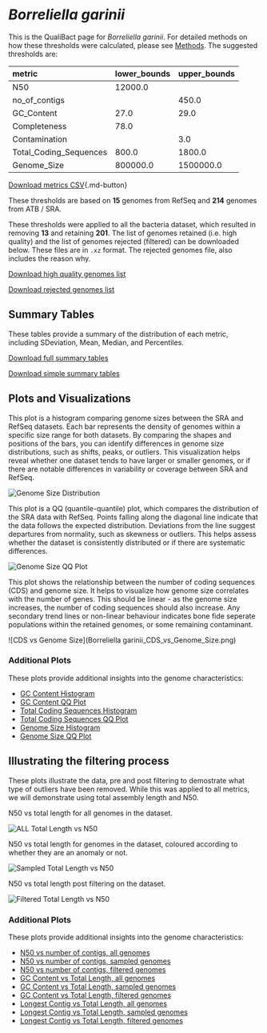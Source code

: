 # *Borreliella garinii*

This is the QualiBact page for *Borreliella garinii*. For detailed methods on how these thresholds were calculated, please see [Methods](../../methods.md).
The suggested thresholds are: 

| metric                 | lower_bounds   | upper_bounds   |
|:-----------------------|:---------------|:---------------|
| N50                    | 12000.0        |                |
| no_of_contigs          |                | 450.0          |
| GC_Content             | 27.0           | 29.0           |
| Completeness           | 78.0           |                |
| Contamination          |                | 3.0            |
| Total_Coding_Sequences | 800.0          | 1800.0         |
| Genome_Size            | 800000.0       | 1500000.0      |

[Download metrics CSV](Borreliella_garinii_metrics.csv){.md-button}


These thresholds are based on **15** genomes from RefSeq and **214** genomes from ATB / SRA.

These thresholds were applied to all the bacteria dataset, which resulted in removing **13** and retaining **201**.
The list of genomes retained (i.e. high quality) and the list of genomes rejected (filtered) can be downloaded below. These files are in `.xz` format. The rejected genomes file, also includes the reason why.

[Download high quality genomes list](Borreliella_garinii_high_quality_genomes.csv.xz)


[Download rejected genomes list](Borreliella_garinii_filtered_out_genomes.csv.xz)



## Summary Tables
These tables provide a summary of the distribution of each metric, including SDeviation, Mean, Median, and Percentiles.

[Download full summary tables](summary.csv)

[Download simple summary tables](selected_summary.csv)

## Plots and Visualizations

This plot is a histogram comparing genome sizes between the SRA and RefSeq datasets. Each bar represents the density of genomes within a specific size range for both datasets. By comparing the shapes and positions of the bars, you can identify differences in genome size distributions, such as shifts, peaks, or outliers. This visualization helps reveal whether one dataset tends to have larger or smaller genomes, or if there are notable differences in variability or coverage between SRA and RefSeq.

![Genome Size Distribution](Genome_Size_refseq_histogram_kde.png)

This plot is a QQ (quantile-quantile) plot, which compares the distribution of the SRA data with RefSeq. Points falling along the diagonal line indicate that the data follows the expected distribution. Deviations from the line suggest departures from normality, such as skewness or outliers. This helps assess whether the dataset is consistently distributed or if there are systematic differences.

![Genome Size QQ Plot](Genome_Size_refseq_qqplot.png)

This plot shows the relationship between the number of coding sequences (CDS) and genome size. It helps to visualize how genome size correlates with the number of genes. This should be linear - as the genome size increases, the number of coding sequences should also increase. Any secondary trend lines or non-linear behaviour indicates bone fide seperate populations within the retained genomes, or some remaining contaminant. 

![CDS vs Genome Size](Borreliella garinii_CDS_vs_Genome_Size.png)

### Additional Plots

These plots provide additional insights into the genome characteristics:

- [GC Content Histogram](GC_Content_refseq_histogram_kde.png)
- [GC Content QQ Plot](GC_Content_refseq_qqplot.png)
- [Total Coding Sequences Histogram](Total_Coding_Sequences_refseq_histogram_kde.png)
- [Total Coding Sequences QQ Plot](Total_Coding_Sequences_refseq_qqplot.png)
- [Genome Size Histogram](Genome_Size_refseq_histogram_kde.png)
- [Genome Size QQ Plot](Genome_Size_refseq_qqplot.png)
## Illustrating the filtering process
These plots illustrate the data, pre and post filtering to demostrate what type of outliers have been removed. While this was applied to all metrics, we will demonstrate using total assembly length and N50.

N50 vs total length for all genomes in the dataset.

![ALL Total Length vs N50](Borreliella_garinii_all_total_length_N50.png)

N50 vs total length for genomes in the dataset, coloured according to whether they are an anomaly or not.

![Sampled Total Length vs N50](Borreliella_garinii_sample_total_length_N50.png)

N50 vs total length post filtering on the dataset.

![Filtered Total Length vs N50](Borreliella_garinii_filt_total_length_N50.png)

### Additional Plots

These plots provide additional insights into the genome characteristics:

- [N50 vs number of contigs, all genomes](Borreliella_garinii_all_N50_number.png)
- [N50 vs number of contigs, sampled genomes](Borreliella_garinii_sample_N50_number.png)
- [N50 vs number of contigs, filtered genomes](Borreliella_garinii_filt_N50_number.png)
- [GC Content vs Total Length, all genomes](Borreliella_garinii_all_total_length_GC_Content.png)
- [GC Content vs Total Length, sampled genomes](Borreliella_garinii_sample_total_length_GC_Content.png)
- [GC Content vs Total Length, filtered genomes](Borreliella_garinii_filt_total_length_GC_Content.png)
- [Longest Contig vs Total Length, all genomes](Borreliella_garinii_all_total_length_longest.png)
- [Longest Contig vs Total Length, sampled genomes](Borreliella_garinii_sample_total_length_longest.png)
- [Longest Contig vs Total Length, filtered genomes](Borreliella_garinii_filt_total_length_longest.png)

